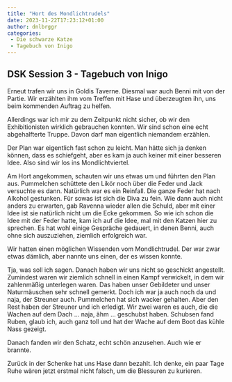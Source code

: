 ```yaml
---
title: "Hort des Mondlichtrudels"
date: 2023-11-22T17:23:12+01:00
author: dnlbrggr
categories:
 - Die schwarze Katze
 - Tagebuch von Inigo
---
```


## DSK Session 3 - Tagebuch von Inigo

Erneut trafen wir uns in Goldis Taverne. Diesmal war auch Benni mit von der Partie. Wir erzählten ihm vom Treffen mit Hase und überzeugten ihn, uns beim kommenden Auftrag zu helfen. 

Allerdings war ich mir zu dem Zeitpunkt nicht sicher, ob wir den Exhibitionisten wirklich gebrauchen konnten. Wir sind schon eine echt abgehalfterte Truppe. Davon darf man eigentlich niemandem erzählen. 

Der Plan war eigentlich fast schon zu leicht. Man hätte sich ja denken können, dass es schiefgeht, aber es kam ja auch keiner mit einer besseren Idee. Also sind wir los ins Mondlichtviertel. 

Am Hort angekommen, schauten wir uns etwas um und führten den Plan aus. Pummelchen schüttete den Likör noch über die Feder und Jack versuchte es dann. Natürlich war es ein Reinfall. Die ganze Feder hat nach Alkohol gestunken. Für sowas ist sich die Diva zu fein. Wie dann auch nicht anders zu erwarten, gab Ravenna wieder allen die Schuld, aber mit einer Idee ist sie natürlich nicht um die Ecke gekommen. So wie ich schon die Idee mit der Feder hatte, kam ich auf die Idee, mal mit den Katzen hier zu sprechen. Es hat wohl einige Gespräche gedauert, in denen Benni, auch ohne sich auszuziehen, ziemlich erfolgreich war. 

Wir hatten einen möglichen Wissenden vom Mondlichtrudel. Der war zwar etwas dämlich, aber nannte uns einen, der es wissen konnte. 

Tja, was soll ich sagen. Danach haben wir uns nicht so geschickt angestellt. Zumindest waren wir ziemlich schnell in einen Kampf verwickelt, in dem wir zahlenmäßig unterlegen waren. Das haben unser Gebildeter und unser Naturmäuschen sehr schnell gemerkt. Doch ich war ja auch noch da und naja, der Streuner auch. Pummelchen hat sich wacker gehalten. Aber den Rest haben der Streuner und ich erledigt. Wir zwei waren es auch, die die Wachen auf dem Dach … naja, ähm … geschubst haben. Schubsen fand Ruben, glaub ich, auch ganz toll und hat der Wache auf dem Boot das kühle Nass gezeigt. 

Danach fanden wir den Schatz, echt schön anzusehen. Auch wie er brannte. 

Zurück in der Schenke hat uns Hase dann bezahlt. Ich denke, ein paar Tage Ruhe wären jetzt erstmal nicht falsch, um die Blessuren zu kurieren. 